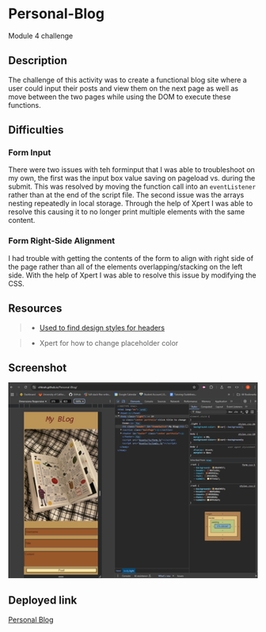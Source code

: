 # Personal-Blog
Module 4 challenge


## Description

The challenge of this activity was to create a functional blog site where a user could input their posts and view them on the next page as well as move between the two pages while using the DOM to execute these functions.

## Difficulties

### Form Input

There were two issues with teh forminput that I was able to troubleshoot on my own, the first was the input box value saving on pageload vs. during the submit. This was resolved by moving the function call into an `eventListener` rather than at the end of the script file. The second issue was the arrays nesting repeatedly in local storage. Through the help of Xpert I was able to resolve this causing it to no longer print multiple elements with the same content.

### Form Right-Side Alignment

I had trouble with getting the contents of the form to align with right side of the page rather than all of the elements overlapping/stacking on the left side. With the help of Xpert I was able to resolve this issue by modifying the CSS.

## Resources

>* [Used to find design styles for headers](https://stackoverflow.com/questions/49227493/how-to-make-a-text-cursive-in-css)

>* Xpert for how to change placeholder color

## Screenshot
![Personal Blog homepage screenshot](./Assets/PersonslBlog.png)

## Deployed link

[Personal Blog](https://ohkrah.github.io/Personal-Blog/)